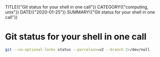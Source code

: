 TITLE({"Git status for your shell in one call"})
CATEGORY({"computing, unix"})
DATE({"2020-01-25"})
SUMMARY({"Git status for your shell in one call"})

# Git status for your shell in one call

```sh
git --no-optional-locks status --porcelain=v2 --branch 2>/dev/null
```
